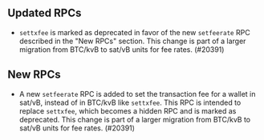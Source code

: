 Updated RPCs
------------

- `settxfee` is marked as deprecated in favor of the new `setfeerate` RPC
  described in the "New RPCs" section. This change is part of a larger migration
  from BTC/kvB to sat/vB units for fee rates. (#20391)

New RPCs
------------

- A new `setfeerate` RPC is added to set the transaction fee for a wallet in
  sat/vB, instead of in BTC/kvB like `settxfee`. This RPC is intended to replace
  `settxfee`, which becomes a hidden RPC and is marked as deprecated. This
  change is part of a larger migration from BTC/kvB to sat/vB units for fee
  rates. (#20391)

